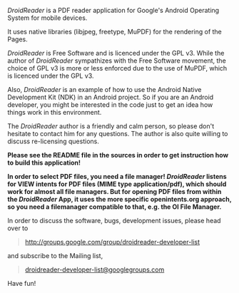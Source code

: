 _DroidReader_ is a PDF reader application for Google's Android Operating System for mobile devices.

It uses native libraries (libjpeg, freetype, MuPDF) for the rendering of the Pages.

_DroidReader_ is Free Software and is licenced under the GPL v3. While the author of _DroidReader_ sympathizes with the Free Software movement, the choice of GPL v3 is more or less enforced due to the use of MuPDF, which is licenced under the GPL v3.

Also, _DroidReader_ is an example of how to use the Android Native Development Kit (NDK) in an Android project. So if you are an Android developer, you might be interested in the code just to get an idea how things work in this environment.

The _DroidReader_ author is a friendly and calm person, so please don't hesitate to contact him for any questions. The author is also quite willing to discuss re-licensing questions.

**Please see the README file in the sources in order to get instruction how to build this application!**

**In order to select PDF files, you need a file manager! _DroidReader_ listens for VIEW intents for PDF files (MIME type application/pdf), which should work for almost all file managers. But for opening PDF files from within the _DroidReader_ App, it uses the more specific openintents.org approach, so you need a filemanager compatible to that, e.g. the OI File Manager.**

In order to discuss the software, bugs, development issues, please head over to

> http://groups.google.com/group/droidreader-developer-list

and subscribe to the Mailing list,

> droidreader-developer-list@googlegroups.com

Have fun!